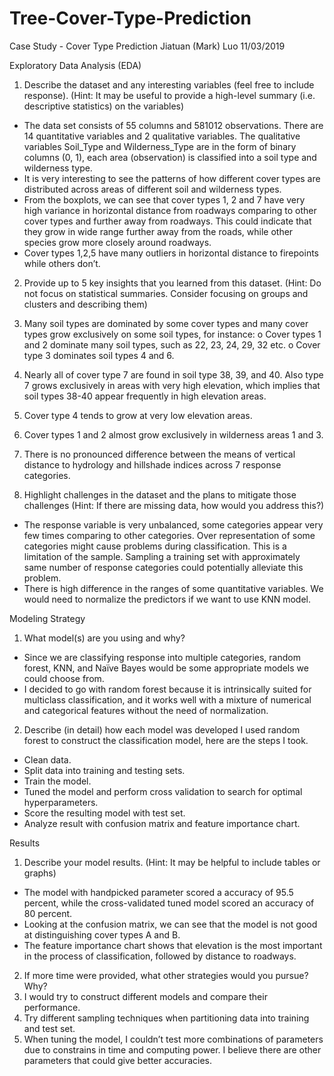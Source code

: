 # Tree-Cover-Type-Prediction

Case Study - Cover Type Prediction
Jiatuan (Mark) Luo
11/03/2019

Exploratory Data Analysis (EDA)
1.	Describe the dataset and any interesting variables (feel free to include response). (Hint: It may be useful to provide a high-level summary (i.e. descriptive statistics) on the variables)
-	The data set consists of 55 columns and  581012 observations. There are 14 quantitative variables and 2 qualitative variables. The qualitative variables Soil_Type and Wilderness_Type are in the form of binary columns (0, 1), each area (observation) is classified into a soil type and wilderness type.
-	It is very interesting to see the patterns of how different cover types are distributed across areas of different soil and wilderness types.
-	From the boxplots, we can see that cover types 1, 2 and 7 have very high variance in horizontal distance from roadways comparing to other cover types and further away from roadways. This could indicate that they grow in wide range further away from the roads, while other species grow more closely around roadways.
-	Cover types 1,2,5 have many outliers in horizontal distance to firepoints while others don’t.

2.	Provide up to 5 key insights that you learned from this dataset. (Hint: Do not focus on statistical summaries. Consider focusing on groups and clusters and describing them)
1.	Many soil types are dominated by some cover types and many cover types grow exclusively on some soil types, for instance: 
o	Cover types 1 and 2 dominate many soil types, such as 22, 23, 24, 29, 32 etc.
o	Cover type 3 dominates soil types 4 and 6.
2.	Nearly all of cover type 7 are found in soil type 38, 39, and 40. Also type 7 grows exclusively in areas with very high elevation, which implies that soil types 38-40 appear frequently in high elevation areas.
3.	Cover type 4 tends to grow at very low elevation areas.
4.	Cover types 1 and 2 almost grow exclusively in wilderness areas 1 and 3.
5.	There is no pronounced difference between the means of vertical distance to hydrology and hillshade indices across 7 response categories.

3.	Highlight challenges in the dataset and the plans to mitigate those challenges (Hint: If there are missing data, how would you address this?)
-	The response variable is very unbalanced, some categories appear very few times comparing to other categories. Over representation of some categories might cause problems during classification. This is a limitation of the sample. Sampling a training set with approximately same number of response categories could potentially alleviate this problem.
-	There is high difference in the ranges of some quantitative variables. We would need to normalize the predictors if we want to use KNN model.


Modeling Strategy
1.	 What model(s) are you using and why?
-	Since we are classifying response into multiple categories,  random forest, KNN, and Naïve Bayes would be some appropriate models we could choose from.
-	I decided to go with random forest because it is intrinsically suited for multiclass classification, and it works well with a mixture of numerical and categorical features without the need of normalization.

2.	Describe (in detail) how each model was developed
I used random forest to construct the classification model, here are the steps I took.
-	Clean data.
-	Split data into training and testing sets.
-	Train the model.
-	Tuned the model and perform cross validation to search for optimal hyperparameters.
-	Score the resulting model with test set.
-	Analyze result with confusion matrix and feature importance chart.

Results
1.	Describe your model results. (Hint: It may be helpful to include tables or graphs)
-	The model with handpicked parameter scored a accuracy of 95.5 percent, while the cross-validated tuned model scored an accuracy of 80 percent. 
-	Looking at the confusion matrix, we can see that the model is not good at distinguishing cover types A and B. 
-	The feature importance chart shows that elevation is the most important in the process of classification, followed by distance to roadways.

2.	If more time were provided, what other strategies would you pursue? Why?
1.	I would try to construct different models and compare their performance.
2.	Try different sampling techniques when partitioning data into training and test set.
3.	When tuning the model, I couldn’t test more combinations of parameters due to constrains in time and computing power. I believe there are other parameters that could give better accuracies.
